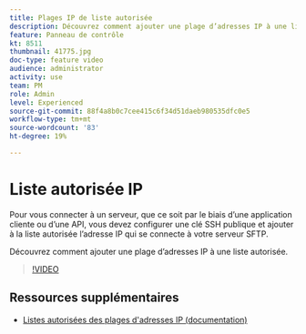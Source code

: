 ```yaml
---
title: Plages IP de liste autorisée
description: Découvrez comment ajouter une plage d’adresses IP à une liste autorisée.
feature: Panneau de contrôle
kt: 8511
thumbnail: 41775.jpg
doc-type: feature video
audience: administrator
activity: use
team: PM
role: Admin
level: Experienced
source-git-commit: 88f4a8b0c7cee415c6f34d51daeb980535dfc0e5
workflow-type: tm+mt
source-wordcount: '83'
ht-degree: 19%

---
```


# Liste autorisée IP

Pour vous connecter à un serveur, que ce soit par le biais d’une application cliente ou d’une API, vous devez configurer une clé SSH publique et ajouter à la liste autorisée l’adresse IP qui se connecte à votre serveur SFTP.

Découvrez comment ajouter une plage d’adresses IP à une liste autorisée.

>[!VIDEO](https://video.tv.adobe.com/v/41775?quality=12)

## Ressources supplémentaires

* [Listes autorisées des plages d&#39;adresses IP (documentation)](https://experienceleague.adobe.com/docs/control-panel/using/sftp-management/ip-range-allow-listing.html?lang=fr)
